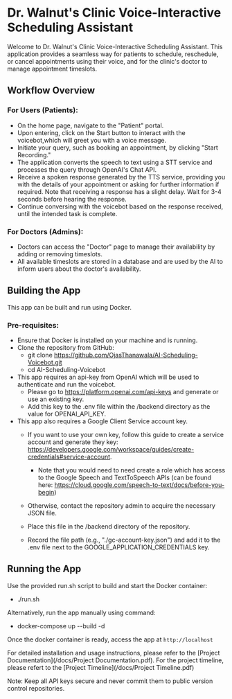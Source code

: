 # Dr. Walnut's Clinic Voice-Interactive Scheduling Assistant

Welcome to Dr. Walnut's Clinic Voice-Interactive Scheduling Assistant. This application provides a seamless way for patients to schedule, reschedule, or cancel appointments using their voice, and for the clinic's doctor to manage appointment timeslots.

## Workflow Overview

### For Users (Patients):
- On the home page, navigate to the "Patient" portal.
- Upon entering, click on the Start button to interact with the voicebot,which will greet you with a voice message.
- Initiate your query, such as booking an appointment, by clicking "Start Recording."
- The application converts the speech to text using a STT service and processes the query through OpenAI's Chat API.
- Receive a spoken response generated by the TTS service, providing you with the details of your appointment or asking for further information if required. Note that receiving a response has a slight delay. Wait for 3-4 seconds before hearing the response.
- Continue conversing with the voicebot based on the response received, until the intended task is complete.

### For Doctors (Admins):
- Doctors can access the "Doctor" page to manage their availability by adding or removing timeslots.
- All available timeslots are stored in a database and are used by the AI to inform users about the doctor's availability.

## Building the App

This app can be built and run using Docker.
### Pre-requisites:
- Ensure that Docker is installed on your machine and is running.
- Clone the repository from GitHub:
  - git clone https://github.com/OjasThanawala/AI-Scheduling-Voicebot.git
  - cd AI-Scheduling-Voicebot
- This app requires an api-key from OpenAI which will be used to authenticate and run the voicebot. 
  - Please go to https://platform.openai.com/api-keys and generate or use an existing key. 
  - Add this key to the .env file within the /backend directory as the value for OPENAI_API_KEY.
- This app also requires a Google Client Service account key.
  - If you want to use your own key, follow this guide to create a service account and generate they key: https://developers.google.com/workspace/guides/create-credentials#service-account.
  
    - Note that you would need to need create a role which has access to the Google Speech and TextToSpeech APIs (can be found here: https://cloud.google.com/speech-to-text/docs/before-you-begin)
  - Otherwise, contact the repository admin to acquire the necessary JSON file.
  - Place this file in the /backend directory of the repository.
  - Record the file path (e.g., "./gc-account-key.json") and add it to the .env file next to the GOOGLE_APPLICATION_CREDENTIALS key.

## Running the App
Use the provided run.sh script to build and start the Docker container:
- ./run.sh

Alternatively, run the app manually using command:
- docker-compose up --build -d

Once the docker container is ready, access the app at `http://localhost`

For detailed installation and usage instructions, please refer to the [Project Documentation](/docs/Project Documentation.pdf).
For the project timeline, please refert to the [Project Timeline](/docs/Project Timeline.pdf)

Note: Keep all API keys secure and never commit them to public version control repositories.
